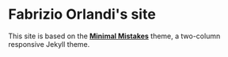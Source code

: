 # Fabrizio Orlandi's site

This site is based on the **[Minimal Mistakes](http://mmistakes.github.io/minimal-mistakes)** theme, a two-column responsive Jekyll theme.
